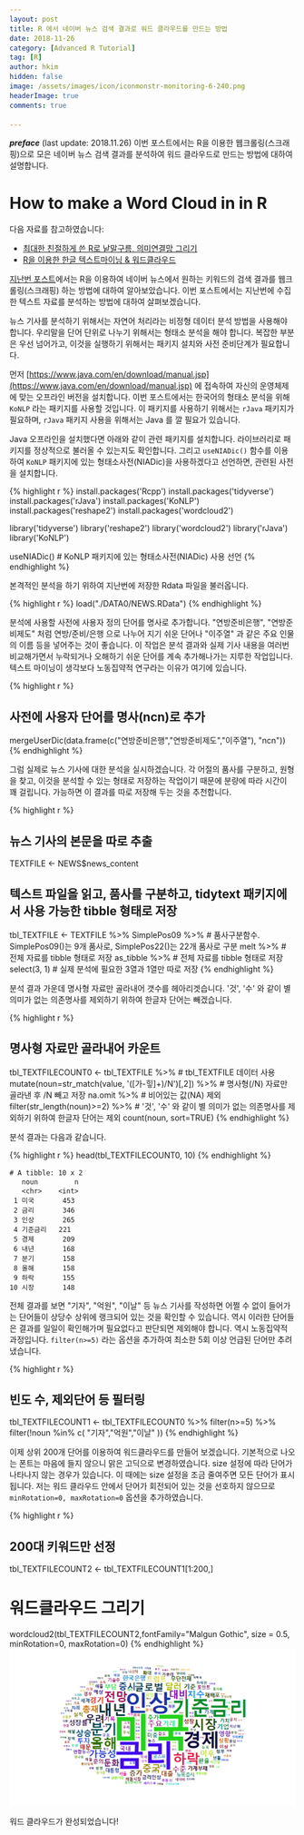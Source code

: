 ```yaml
---
layout: post  
title: R 에서 네이버 뉴스 검색 결과로 워드 클라우드를 만드는 방법  
date: 2018-11-26  
category: [Advanced R Tutorial]  
tag: [R]  
author: hkim  
hidden: false  
image: /assets/images/icon/iconmonstr-monitoring-6-240.png
headerImage: true
comments: true

---
```


***preface*** (last update: 2018.11.26) 이번 포스트에서는 R을 이용한 웹크롤링(스크래핑)으로 모은 네이버 뉴스 검색 결과를 분석하여 워드 클라우드로 만드는 방법에 대하여 설명합니다.

# How to make a Word Cloud in in R

다음 자료를 참고하였습니다:  
- [최대한 친절하게 쓴 R로 낱말구름, 의미연결망 그리기](https://kuduz.tistory.com/1090)
- [R을 이용한 한글 텍스트마이닝 & 워드클라우드](https://kutar37.tistory.com/entry/R%EC%9D%84-%EC%9D%B4%EC%9A%A9%ED%95%9C-%ED%85%8D%EC%8A%A4%ED%8A%B8%EB%A7%88%EC%9D%B4%EB%8B%9D-%EC%9B%8C%EB%93%9C%ED%81%B4%EB%9D%BC%EC%9A%B0%EB%93%9C)

[지난번 포스트](https://dr-hkim.github.io/Naver-News-Web-Scraping-using-Keywords-in-R/)에서는 R을 이용하여 네이버 뉴스에서 원하는 키워드의 검색 결과를 웹크롤링(스크래핑) 하는 방법에 대하여 알아보았습니다. 이번 포스트에서는 지난번에 수집한 텍스트 자료를 분석하는 방법에 대하여 살펴보겠습니다.

뉴스 기사를 분석하기 위해서는 자연어 처리라는 비정형 데이터 분석 방법을 사용해야 합니다. 우리말을 단어 단위로 나누기 위해서는 형태소 분석을 해야 합니다. 복잡한 부분은 우선 넘어가고, 이것을 실행하기 위해서는 패키지 설치와 사전 준비단계가 필요합니다.

먼저 [https://www.java.com/en/download/manual.jsp](https://www.java.com/en/download/manual.jsp) 에 접속하여 자신의 운영체제에 맞는 오프라인 버전을 설치합니다. 이번 포스트에서는 한국어의 형태소 분석을 위해 `KoNLP` 라는 패키지를 사용할 것입니다. 이 패키지를 사용하기 위해서는 `rJava` 패키지가 필요하며, `rJava` 패키지 사용을 위해서는 Java 를 깔 필요가 있습니다.

Java 오프라인을 설치했다면 아래와 같이 관련 패키지를 설치합니다. 라이브러리로 패키지를 정상적으로 불러올 수 있는지도 확인합니다. 그리고 `useNIADic()` 함수를 이용하여 `KoNLP` 패키지에 있는 형태소사전(NIADic)을 사용하겠다고 선언하면, 관련된 사전을 설치합니다.


{% highlight r %}
install.packages('Rcpp')
install.packages('tidyverse') 
install.packages('rJava')
install.packages('KoNLP')
install.packages('reshape2')
install.packages('wordcloud2')

library('tidyverse')
library('reshape2')
library('wordcloud2')
library('rJava') 
library('KoNLP')

useNIADic() # KoNLP 패키지에 있는 형태소사전(NIADic) 사용 선언
{% endhighlight %}

본격적인 분석을 하기 위하여 지난번에 저장한 Rdata 파일을 불러옵니다.


{% highlight r %}
load("./DATA0/NEWS.RData")
{% endhighlight %}

분석에 사용할 사전에 사용자 정의 단어를 명사로 추가합니다. "연방준비은행", "연방준비제도" 처럼 연방/준비/은행 으로 나누어 지기 쉬운 단어나 "이주열" 과 같은 주요 인물의 이름 등을 넣어주는 것이 좋습니다. 이 작업은 분석 결과와 실제 기사 내용을 여러번 비교해가면서 누락되거나 오해하기 쉬운 단어를 계속 추가해나가는 지루한 작업입니다. 텍스트 마이닝이 생각보다 노동집약적 연구라는 이유가 여기에 있습니다.


{% highlight r %}
## 사전에 사용자 단어를 명사(ncn)로 추가
mergeUserDic(data.frame(c("연방준비은행","연방준비제도","이주열"), 
"ncn")) 
{% endhighlight %}

그럼 실제로 뉴스 기사에 대한 분석을 실시하겠습니다. 각 어절의 품사를 구분하고, 원형을 찾고, 이것을 분석할 수 있는 형태로 저장하는 작업이기 때문에 분량에 따라 시간이 꽤 걸립니다. 가능하면 이 결과를 따로 저장해 두는 것을 추천합니다.


{% highlight r %}
## 뉴스 기사의 본문을 따로 추출
TEXTFILE <- NEWS$news_content

## 텍스트 파일을 읽고, 품사를 구분하고, tidytext 패키지에서 사용 가능한 tibble 형태로 저장
tbl_TEXTFILE <- TEXTFILE %>% 
  SimplePos09 %>% # 품사구분함수. SimplePos09()는 9개 품사로, SimplePos22()는 22개 품사로 구분 
  melt %>%        # 전체 자료를 tibble 형태로 저장 
  as_tibble %>%   # 전체 자료를 tibble 형태로 저장 
  select(3, 1)    # 실제 분석에 필요한 3열과 1열만 따로 저장 
{% endhighlight %}

분석 결과 가운데 명사형 자료만 골라내어 갯수를 헤아리겟습니다. '것', '수' 와 같이 별 의미가 없는 의존명사를 제외하기 위하여 한글자 단어는 빼겠습니다.


{% highlight r %}
## 명사형 자료만 골라내어 카운트
tbl_TEXTFILECOUNT0 <- tbl_TEXTFILE %>% # tbl_TEXTFILE 데이터 사용 
  mutate(noun=str_match(value, '([가-힣]+)/N')[,2]) %>% # 명사형(/N) 자료만 골라낸 후 /N 빼고 저장 
  na.omit %>% # 비어있는 값(NA) 제외 
  filter(str_length(noun)>=2) %>%  # '것', '수' 와 같이 별 의미가 없는 의존명사를 제외하기 위하여 한글자 단어는 제외
  count(noun, sort=TRUE)
{% endhighlight %}

분석 결과는 다음과 같습니다.


{% highlight r %}
head(tbl_TEXTFILECOUNT0, 10)
{% endhighlight %}

```
# A tibble: 10 x 2
   noun         n
   <chr>    <int>
 1 미국       453
 2 금리       346
 3 인상       265
 4 기준금리   221
 5 경제       209
 6 내년       168
 7 분기       158
 8 올해       158
 9 하락       155
10 시장       148
```

전체 결과를 보면 "기자", "억원", "이날" 등 뉴스 기사를 작성하면 어쩔 수 없이 들어가는 단어들이 상당수 상위에 랭크되어 있는 것을 확인할 수 있습니다. 역시 이러한 단어들은 결과를 일일이 확인해가며 필요없다고 판단되면 제외해야 합니다. 역시 노동집약적 과정입니다. `filter(n>=5)` 라는 옵션을 추가하여 최소한 5회 이상 언급된 단어만 추려냈습니다.


{% highlight r %}
## 빈도 수, 제외단어 등 필터링
tbl_TEXTFILECOUNT1 <- tbl_TEXTFILECOUNT0 %>% filter(n>=5) %>% filter(!noun %in% c(
  "기자","억원","이날"
))
{% endhighlight %}

이제 상위 200개 단어를 이용하여 워드클라우드를 만들어 보겠습니다. 기본적으로 나오는 폰트는 마음에 들지 않으니 맑은 고딕으로 변경하였습니다. size 설정에 따라 단어가 나타나지 않는 경우가 있습니다. 이 때에는 size 설정을 조금 줄여주면 모든 단어가 표시됩니다. 저는 워드 클라우드 안에서 단어가 회전되어 있는 것을 선호하지 않으므로 `minRotation=0, maxRotation=0` 옵션을 추가하였습니다.


{% highlight r %}
## 200대 키워드만 선정
tbl_TEXTFILECOUNT2 <- tbl_TEXTFILECOUNT1[1:200,] 

# 워드클라우드 그리기
wordcloud2(tbl_TEXTFILECOUNT2,fontFamily="Malgun Gothic", size = 0.5, minRotation=0, maxRotation=0)
{% endhighlight %}
![ScreenClip](/assets/article_images/FILES_2018-11-26-Naver-News-Word-Cloud-in-R/Rplot.png)

워드 클라우드가 완성되었습니다!


